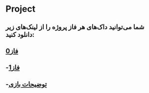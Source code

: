 # Project
## شما می‌توانید داک‌های هر فاز پروژه را از لینک‌های زیر دانلود کنید:

## [فاز0](https://github.com/AdvancedProgrammingSUT2022/Project/blob/main/Phase0/main/Phase0.pdf)

## -[فاز1](https://github.com/AdvancedProgrammingSUT2022/Project/blob/main/P1hase1/main/Phase1.pdf)

## -[توضیحات بازی](https://github.com/AdvancedProgrammingSUT2022/Project/blob/main/Game/main/Game.pdf)
